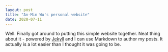 ```yaml
---
layout: post
title: "An-Min Wu's personal website"
date: 2020-07-11
---
```


Well. Finally got around to putting this simple website together. Neat thing about it - powered by [Jekyll](http://jekyllrb.com) and I can use Markdown to author my posts. It actually is a lot easier than I thought it was going to be.

